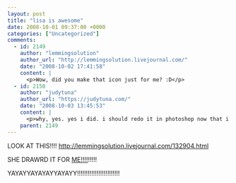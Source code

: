 ```yaml
---
layout: post
title: "lisa is awesome"
date: 2008-10-01 09:37:00 +0000
categories: ["Uncategorized"]
comments:
  - id: 2149
    author: "lemmingsolution"
    author_url: "http://lemmingsolution.livejournal.com/"
    date: "2008-10-02 17:41:58"
    content: |
      <p>Wow, did you make that icon just for me? :D</p>
  - id: 2150
    author: "judytuna"
    author_url: "https://judytuna.com/"
    date: "2008-10-03 13:45:53"
    content: |
      <p>why, yes. yes i did. i should redo it in photoshop now that i have access to it at work so it's not so unreadable though</p>
    parent: 2149
---
```


LOOK AT THIS!!!! http://lemmingsolution.livejournal.com/132904.html

SHE DRAWRD IT FOR [ME!!!!](http://lemmingsolution.livejournal.com/132750.html)!!!!!

YAYAYYAYAYAYYAYAYY!!!!!!!!!!!!!!!!!!!!!!!!